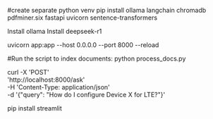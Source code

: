 #create separate python venv
pip install ollama langchain chromadb pdfminer.six fastapi uvicorn sentence-transformers

Install ollama
Install deepseek-r1

uvicorn app:app --host 0.0.0.0 --port 8000 --reload


#Run the script to index documents:
python process_docs.py

curl -X 'POST' \
  'http://localhost:8000/ask' \
  -H 'Content-Type: application/json' \
  -d '{"query": "How do I configure Device X for LTE?"}'


  pip install streamlit



